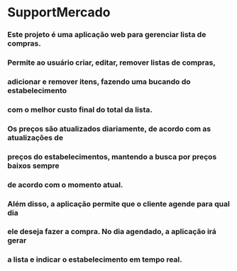 # SupportMercado

### Este projeto é uma aplicação web para gerenciar lista de compras.
### Permite ao usuário criar, editar, remover listas de compras,
### adicionar e remover itens, fazendo uma bucando do estabelecimento 
### com o melhor custo final do total da lista.
### Os preços são atualizados diariamente, de acordo com as atualizações de
### preços do estabelecimentos, mantendo a busca por preços baixos sempre 
### de acordo com o momento atual.
### Além disso, a aplicação permite que o cliente agende para qual dia
### ele deseja fazer a compra. No dia agendado, a aplicação irá gerar
### a lista e indicar o estabelecimento em tempo real.
